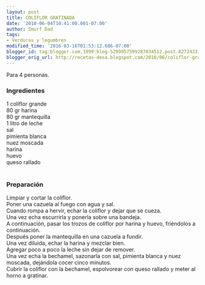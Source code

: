 ```yaml
---
layout: post
title: COLIFLOR GRATINADA
date: '2010-06-04T10:41:00.001-07:00'
author: Smurf Dad
tags:
- Verduras y legumbres
modified_time: '2016-03-16T01:53:12.686-07:00'
blogger_id: tag:blogger.com,1999:blog-5299957599287034512.post-8272433122549024052
blogger_orig_url: http://recetas-desa.blogspot.com/2010/06/coliflor-gratinada.html
---
```


Para 4 personas.<br /><h3>Ingredientes</h3>1 coliflor grande<br />80 gr harina<br />80 gr mantequilla<br />1 litro de leche<br />sal<br />pimienta blanca<br />nuez moscada<br />harina<br />huevo<br />queso rallado<br /><br /><h3>Preparación</h3>Limpiar y cortar la coliflor.<br />Poner una cazuela al fuego con agua y sal.<br />Cuando rompa a hervir, echar la coliflor y dejar que se cueza.<br />Una vez echa escurrirla y ponerla sobre una bandeja.<br />A continuación, pasar los trozos de coliflor por harina y huevo, friéndolos a continuación.<br />Después poner la mantequilla en una cazuela a fundir.<br />Una vez diluida, echar la harina y mezclar bien.<br />Agregar poco a poco la leche sin dejar de remover.<br />Una vez echa la bechamel, sazonarla con sal, pimienta blanca y nuez moscada, dejándola cocer cinco minutos.<br />Cubrir la coliflor con la bechamel, espolvorear con queso rallado y meter al horno a gratinar.